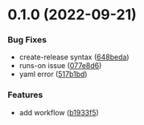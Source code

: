 # 0.1.0 (2022-09-21)


### Bug Fixes

* create-release syntax ([648beda](https://github.com/MaxOrelus/sandbox/commit/648beda1e4072430d5f659fc0a9d221483f3557e))
* runs-on issue ([077e8d6](https://github.com/MaxOrelus/sandbox/commit/077e8d6bdd14177ea89103b7de0c35affaf00963))
* yaml error ([517b1bd](https://github.com/MaxOrelus/sandbox/commit/517b1bd4aacd7205b62f619134b736f3cb232820))


### Features

* add workflow ([b1933f5](https://github.com/MaxOrelus/sandbox/commit/b1933f5661018f7006f31d348d98f6c9a939d093))



